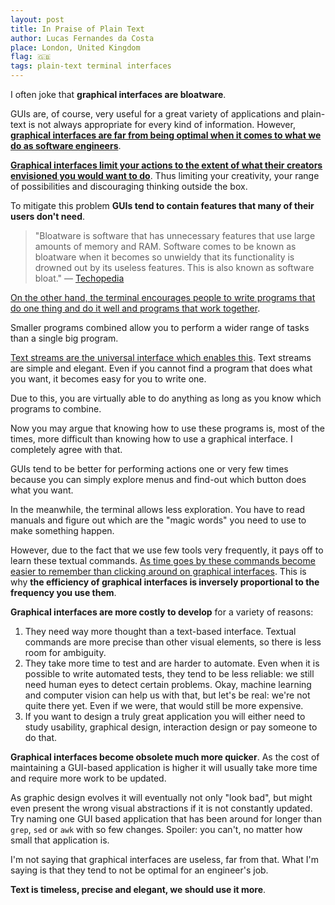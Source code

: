 ```yaml
---
layout: post
title: In Praise of Plain Text
author: Lucas Fernandes da Costa
place: London, United Kingdom
flag: 🇬🇧
tags: plain-text terminal interfaces
---
```


I often joke that **graphical interfaces are bloatware**.

GUIs are, of course, very useful for a great variety of applications and plain-text is not always appropriate for every kind of information. However, [**graphical interfaces are far from being optimal when it comes to what we do as software engineers**](https://brandur.org/interfaces).

[**Graphical interfaces limit your actions to the extent of what their creators envisioned you would want to do**](http://www.danieldavis.com/what-the-gui-cost-architecture/). Thus limiting your creativity, your range of possibilities and discouraging thinking outside the box.

To mitigate this problem **GUIs tend to contain features that many of their users don't need**.

> "Bloatware is software that has unnecessary features that use large amounts of memory and RAM. Software comes to be known as bloatware when it becomes so unwieldy that its functionality is drowned out by its useless features. This is also known as software bloat."
> — [Techopedia](https://www.techopedia.com/definition/4237/bloatware)

[On the other hand, the terminal encourages people to write programs that do one thing and do it well and programs that work together](https://homepage.cs.uri.edu/~thenry/resources/unix_art/ch01s06.html).

Smaller programs combined allow you to perform a wider range of tasks than a single big program.

[Text streams are the universal interface which enables this](https://en.wikiquote.org/wiki/Doug_McIlroy). Text streams are simple and elegant. Even if you cannot find a program that does what you want, it becomes easy for you to write one.

Due to this, you are virtually able to do anything as long as you know which programs to combine.

Now you may argue that knowing how to use these programs is, most of the times, more difficult than knowing how to use a graphical interface. I completely agree with that. 

GUIs tend to be better for performing actions one or very few times because you can simply explore menus and find-out which button does what you want.

In the meanwhile, the terminal allows less exploration. You have to read manuals and figure out which are the "magic words" you need to use to make something happen.

However, due to the fact that we use few tools very frequently, it pays off to learn these textual commands. [As time goes by these commands become easier to remember than clicking around on graphical interfaces](https://brandur.org/interfaces). This is why **the efficiency of graphical interfaces is inversely proportional to the frequency you use them**.

**Graphical interfaces are more costly to develop** for a variety of reasons:

1. They need way more thought than a text-based interface. Textual commands are more precise than other visual elements, so there is less room for ambiguity.
2. They take more time to test and are harder to automate. Even when it is possible to write automated tests, they tend to be less reliable: we still need human eyes to detect certain problems. Okay, machine learning and computer vision can help us with that, but let's be real: we're not quite there yet. Even if we were, that would still be more expensive.
3. If you want to design a truly great application you will either need to study usability, graphical design, interaction design or pay someone to do that.

**Graphical interfaces become obsolete much more quicker**. As the cost of maintaining a GUI-based application is higher it will usually take more time and require more work to be updated.

As graphic design evolves it will eventually not only "look bad", but might even present the wrong visual abstractions if it is not constantly updated. Try naming one GUI based application that has been around for longer than `grep`, `sed` or `awk` with so few changes. Spoiler: you can't, no matter how small that application is.

I'm not saying that graphical interfaces are useless, far from that. What I'm saying is that they tend to not be optimal for an engineer's job.

**Text is timeless, precise and elegant, we should use it more**.
